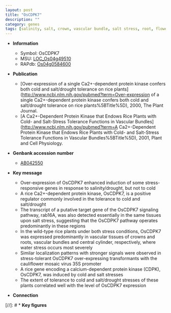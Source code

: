 ```yaml
---
layout: post
title: "OsCDPK7"
description: ""
category: genes
tags: [salinity, salt, crown, vascular bundle, salt stress, root, flower, drought]
---
```


* **Information**  
    + Symbol: OsCDPK7  
    + MSU: [LOC_Os04g49510](http://rice.uga.edu/cgi-bin/ORF_infopage.cgi?orf=LOC_Os04g49510)  
    + RAPdb: [Os04g0584600](http://rapdb.dna.affrc.go.jp/viewer/gbrowse_details/irgsp1?name=Os04g0584600)  

* **Publication**  
    + [Over-expression of a single Ca2+-dependent protein kinase confers both cold and salt/drought tolerance on rice plants](http://www.ncbi.nlm.nih.gov/pubmed?term=Over-expression of a single Ca2+-dependent protein kinase confers both cold and salt/drought tolerance on rice plants%5BTitle%5D), 2000, The Plant Journal.
    + [A Ca2+-Dependent Protein Kinase that Endows Rice Plants with Cold- and Salt-Stress Tolerance Functions in Vascular Bundles](http://www.ncbi.nlm.nih.gov/pubmed?term=A Ca2+-Dependent Protein Kinase that Endows Rice Plants with Cold- and Salt-Stress Tolerance Functions in Vascular Bundles%5BTitle%5D), 2001, Plant and Cell Physiology.

* **Genbank accession number**  
    + [AB042550](http://www.ncbi.nlm.nih.gov/nuccore/AB042550)

* **Key message**  
    + Over-expression of OsCDPK7 enhanced induction of some stress-responsive genes in response to salinity/drought, but not to cold
    + A rice Ca2+-dependent protein kinase, OsCDPK7, is a positive regulator commonly involved in the tolerance to cold and salt/drought
    + The transcript of a putative target gene of the OsCDPK7 signaling pathway, rab16A, was also detected essentially in the same tissues upon salt stress, suggesting that the OsCDPK7 pathway operates predominantly in these regions
    + In the wild-type rice plants under both stress conditions, OsCDPK7 was expressed predominantly in vascular tissues of crowns and roots, vascular bundles and central cylinder, respectively, where water stress occurs most severely
    + Similar localization patterns with stronger signals were observed in stress-tolerant OsCDPK7 over-expressing transformants with the cauliflower mosaic virus 35S promoter
    + A rice gene encoding a calcium-dependent protein kinase (CDPK), OsCDPK7, was induced by cold and salt stresses
    + The extent of tolerance to cold and salt/drought stresses of these plants correlated well with the level of OsCDPK7 expression

* **Connection**  

[//]: # * **Key figures**  


